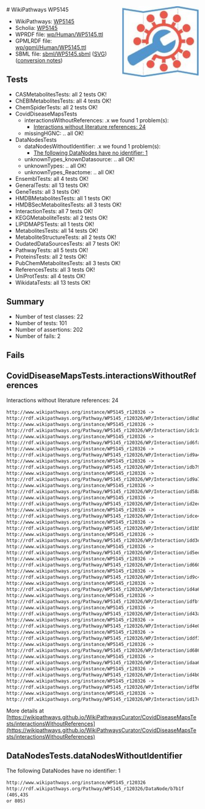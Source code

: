 <img style="float: right; width: 200px" src="../logo.png" />
# WikiPathways WP5145

* WikiPathways: [WP5145](https://identifiers.org/wikipathways:WP5145)
* Scholia: [WP5145](https://scholia.toolforge.org/wikipathways/WP5145)
* WPRDF file: [wp/Human/WP5145.ttl](../wp/Human/WP5145.ttl)
* GPMLRDF file: [wp/gpml/Human/WP5145.ttl](../wp/gpml/Human/WP5145.ttl)
* SBML file: [sbml/WP5145.sbml](../sbml/WP5145.sbml) ([SVG](../sbml/WP5145.svg)) ([conversion notes](../sbml/WP5145.txt))

## Tests
* CASMetabolitesTests: all 2 tests OK!
* ChEBIMetabolitesTests: all 4 tests OK!
* ChemSpiderTests: all 2 tests OK!
* CovidDiseaseMapsTests
    * interactionsWithoutReferences: .x we found 1 problem(s):
        * [Interactions without literature references: 24](#9701cd04)
    * missingHGNC: .. all OK!
* DataNodesTests
    * dataNodesWithoutIdentifier: .x we found 1 problem(s):
        * [The following DataNodes have no identifier: 1](#d2d32fa0)
    * unknownTypes_knownDatasource: .. all OK!
    * unknownTypes: .. all OK!
    * unknownTypes_Reactome: .. all OK!
* EnsemblTests: all 4 tests OK!
* GeneralTests: all 13 tests OK!
* GeneTests: all 3 tests OK!
* HMDBMetabolitesTests: all 1 tests OK!
* HMDBSecMetabolitesTests: all 3 tests OK!
* InteractionTests: all 7 tests OK!
* KEGGMetaboliteTests: all 2 tests OK!
* LIPIDMAPSTests: all 1 tests OK!
* MetabolitesTests: all 14 tests OK!
* MetaboliteStructureTests: all 2 tests OK!
* OudatedDataSourcesTests: all 7 tests OK!
* PathwayTests: all 5 tests OK!
* ProteinsTests: all 2 tests OK!
* PubChemMetabolitesTests: all 3 tests OK!
* ReferencesTests: all 3 tests OK!
* UniProtTests: all 4 tests OK!
* WikidataTests: all 13 tests OK!


## Summary

* Number of test classes: 22
* Number of tests: 101
* Number of assertions: 202
* Number of fails: 2

## Fails

<a name="9701cd04" />

## CovidDiseaseMapsTests.interactionsWithoutReferences

Interactions without literature references: 24
```
http://www.wikipathways.org/instance/WP5145_r120326 -> http://rdf.wikipathways.org/Pathway/WP5145_r120326/WP/Interaction/id8a5ff58f
http://www.wikipathways.org/instance/WP5145_r120326 -> http://rdf.wikipathways.org/Pathway/WP5145_r120326/WP/Interaction/idc1ddcb8d
http://www.wikipathways.org/instance/WP5145_r120326 -> http://rdf.wikipathways.org/Pathway/WP5145_r120326/WP/Interaction/id6fa171ec
http://www.wikipathways.org/instance/WP5145_r120326 -> http://rdf.wikipathways.org/Pathway/WP5145_r120326/WP/Interaction/id9a41f5a1
http://www.wikipathways.org/instance/WP5145_r120326 -> http://rdf.wikipathways.org/Pathway/WP5145_r120326/WP/Interaction/idb79fa38f
http://www.wikipathways.org/instance/WP5145_r120326 -> http://rdf.wikipathways.org/Pathway/WP5145_r120326/WP/Interaction/id9a703194
http://www.wikipathways.org/instance/WP5145_r120326 -> http://rdf.wikipathways.org/Pathway/WP5145_r120326/WP/Interaction/id58a990df
http://www.wikipathways.org/instance/WP5145_r120326 -> http://rdf.wikipathways.org/Pathway/WP5145_r120326/WP/Interaction/id2ec68abc
http://www.wikipathways.org/instance/WP5145_r120326 -> http://rdf.wikipathways.org/Pathway/WP5145_r120326/WP/Interaction/idce4dd064
http://www.wikipathways.org/instance/WP5145_r120326 -> http://rdf.wikipathways.org/Pathway/WP5145_r120326/WP/Interaction/id1b5dcfbc
http://www.wikipathways.org/instance/WP5145_r120326 -> http://rdf.wikipathways.org/Pathway/WP5145_r120326/WP/Interaction/idd3ea562f
http://www.wikipathways.org/instance/WP5145_r120326 -> http://rdf.wikipathways.org/Pathway/WP5145_r120326/WP/Interaction/id5eee3adf
http://www.wikipathways.org/instance/WP5145_r120326 -> http://rdf.wikipathways.org/Pathway/WP5145_r120326/WP/Interaction/id66041830
http://www.wikipathways.org/instance/WP5145_r120326 -> http://rdf.wikipathways.org/Pathway/WP5145_r120326/WP/Interaction/id9c4f9726
http://www.wikipathways.org/instance/WP5145_r120326 -> http://rdf.wikipathways.org/Pathway/WP5145_r120326/WP/Interaction/id4a6d0ed4
http://www.wikipathways.org/instance/WP5145_r120326 -> http://rdf.wikipathways.org/Pathway/WP5145_r120326/WP/Interaction/idfbff0a88
http://www.wikipathways.org/instance/WP5145_r120326 -> http://rdf.wikipathways.org/Pathway/WP5145_r120326/WP/Interaction/id43ac5041
http://www.wikipathways.org/instance/WP5145_r120326 -> http://rdf.wikipathways.org/Pathway/WP5145_r120326/WP/Interaction/id4e00a894
http://www.wikipathways.org/instance/WP5145_r120326 -> http://rdf.wikipathways.org/Pathway/WP5145_r120326/WP/Interaction/iddf395a60
http://www.wikipathways.org/instance/WP5145_r120326 -> http://rdf.wikipathways.org/Pathway/WP5145_r120326/WP/Interaction/id6863394
http://www.wikipathways.org/instance/WP5145_r120326 -> http://rdf.wikipathways.org/Pathway/WP5145_r120326/WP/Interaction/idaa627eba
http://www.wikipathways.org/instance/WP5145_r120326 -> http://rdf.wikipathways.org/Pathway/WP5145_r120326/WP/Interaction/id4b0190a8
http://www.wikipathways.org/instance/WP5145_r120326 -> http://rdf.wikipathways.org/Pathway/WP5145_r120326/WP/Interaction/idfb6970e2
http://www.wikipathways.org/instance/WP5145_r120326 -> http://rdf.wikipathways.org/Pathway/WP5145_r120326/WP/Interaction/id17c744dd
```

More details at [https://wikipathways.github.io/WikiPathwaysCurator/CovidDiseaseMapsTests/interactionsWithoutReferences](https://wikipathways.github.io/WikiPathwaysCurator/CovidDiseaseMapsTests/interactionsWithoutReferences)

<a name="d2d32fa0" />

## DataNodesTests.dataNodesWithoutIdentifier

The following DataNodes have no identifier: 1
```
http://www.wikipathways.org/instance/WP5145_r120326 http://rdf.wikipathways.org/Pathway/WP5145_r120326/DataNode/b7b1f (40S,43S 
or 80S)
```

